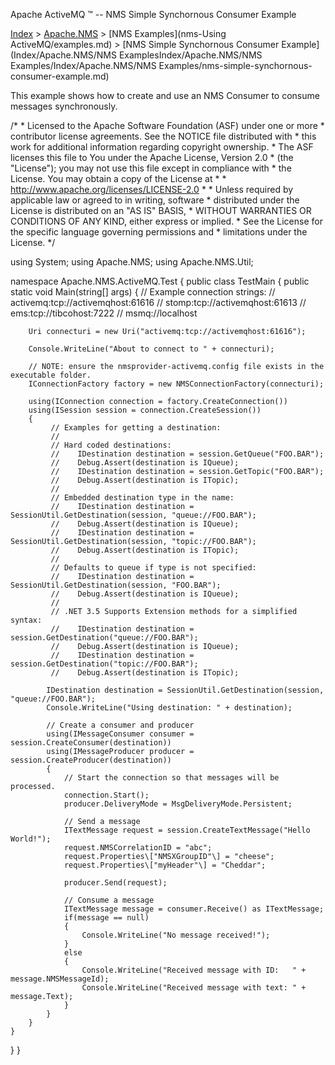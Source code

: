 Apache ActiveMQ ™ -- NMS Simple Synchornous Consumer Example 

[Index](index.html) > [Apache.NMS](Index/apacheIndex/Overview/nms.md) > [NMS Examples](nms-Using ActiveMQ/examples.md) > [NMS Simple Synchornous Consumer Example](Index/Apache.NMS/NMS ExamplesIndex/Apache.NMS/NMS Examples/Index/Apache.NMS/NMS Examples/nms-simple-synchornous-consumer-example.md)

This example shows how to create and use an NMS Consumer to consume messages synchronously.

/\*
 \* Licensed to the Apache Software Foundation (ASF) under one or more
 \* contributor license agreements.  See the NOTICE file distributed with
 \* this work for additional information regarding copyright ownership.
 \* The ASF licenses this file to You under the Apache License, Version 2.0
 \* (the "License"); you may not use this file except in compliance with
 \* the License.  You may obtain a copy of the License at
 \*
 \*     http://www.apache.org/licenses/LICENSE-2.0
 \*
 \* Unless required by applicable law or agreed to in writing, software
 \* distributed under the License is distributed on an "AS IS" BASIS,
 \* WITHOUT WARRANTIES OR CONDITIONS OF ANY KIND, either express or implied.
 \* See the License for the specific language governing permissions and
 \* limitations under the License.
 */

using System;
using Apache.NMS;
using Apache.NMS.Util;

namespace Apache.NMS.ActiveMQ.Test
{
public class TestMain
{
    public static void Main(string\[\] args)
    {
        // Example connection strings:
        //    activemq:tcp://activemqhost:61616
        //    stomp:tcp://activemqhost:61613
        //    ems:tcp://tibcohost:7222
        //    msmq://localhost

        Uri connecturi = new Uri("activemq:tcp://activemqhost:61616");
        
        Console.WriteLine("About to connect to " + connecturi);

        // NOTE: ensure the nmsprovider-activemq.config file exists in the executable folder.
        IConnectionFactory factory = new NMSConnectionFactory(connecturi);

        using(IConnection connection = factory.CreateConnection())
        using(ISession session = connection.CreateSession())
        {
             // Examples for getting a destination:
             //
             // Hard coded destinations:
             //    IDestination destination = session.GetQueue("FOO.BAR");
             //    Debug.Assert(destination is IQueue);
             //    IDestination destination = session.GetTopic("FOO.BAR");
             //    Debug.Assert(destination is ITopic);
             //
             // Embedded destination type in the name:
             //    IDestination destination = SessionUtil.GetDestination(session, "queue://FOO.BAR");
             //    Debug.Assert(destination is IQueue);
             //    IDestination destination = SessionUtil.GetDestination(session, "topic://FOO.BAR");
             //    Debug.Assert(destination is ITopic);
             //
             // Defaults to queue if type is not specified:
             //    IDestination destination = SessionUtil.GetDestination(session, "FOO.BAR");
             //    Debug.Assert(destination is IQueue);
             //
             // .NET 3.5 Supports Extension methods for a simplified syntax:
             //    IDestination destination = session.GetDestination("queue://FOO.BAR");
             //    Debug.Assert(destination is IQueue);
             //    IDestination destination = session.GetDestination("topic://FOO.BAR");
             //    Debug.Assert(destination is ITopic);

            IDestination destination = SessionUtil.GetDestination(session, "queue://FOO.BAR");
            Console.WriteLine("Using destination: " + destination);

            // Create a consumer and producer
            using(IMessageConsumer consumer = session.CreateConsumer(destination))
            using(IMessageProducer producer = session.CreateProducer(destination))
            {
                // Start the connection so that messages will be processed.
                connection.Start();
				producer.DeliveryMode = MsgDeliveryMode.Persistent;
					
                // Send a message
                ITextMessage request = session.CreateTextMessage("Hello World!");
                request.NMSCorrelationID = "abc";
                request.Properties\["NMSXGroupID"\] = "cheese";
                request.Properties\["myHeader"\] = "Cheddar";

                producer.Send(request);

                // Consume a message
                ITextMessage message = consumer.Receive() as ITextMessage;
                if(message == null)
                {
                    Console.WriteLine("No message received!");
                }
                else
                {
                    Console.WriteLine("Received message with ID:   " + message.NMSMessageId);
                    Console.WriteLine("Received message with text: " + message.Text);
                }
            }
        }
    }
}
}


